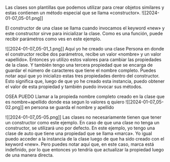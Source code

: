  Las clases son plantillas que podemos utilizar para crear objetos similares y estas contienen un método especial que se llama «constructor».
 ![[2024-01-07_05-01.png]]
 
  
  El constructor de una clase se llama cuando invocamos el keyword «new» y este constructor sirve para inicializar la clase. Como es una función, puede recibir parámetros como ves en este ejemplo. 

  ![[2024-01-07_05-01_1.png]]
  Aquí yo he creado una clase Persona en donde el constructor recibe dos parámetros, recibe un valor «nombre» y un valor «apellido». Entonces yo utilizo estos valores para cambiar las propiedades de la clase. Y también tengo una tercera propiedad que se encarga de guardar el número de caracteres que tiene el nombre completo. Puedes notar aquí que yo inicializo estas tres propiedades dentro del constructor. Esto significa que, luego de que yo he creado esta instancia, puedo obtener el valor de esta propiedad y también puedo invocar sus métodos. 
  
  
  OSEA PUEDO Llamar a la propieda nombre completo creado en la clase que es
  nombre+apellido donde esa segun lo valores q quiero
  ![[2024-01-07_05-02.png]]
  en persona se guarda el nombre y apellido
  

![[2024-01-07_05-05.png]] Las clases no necesariamente tienen que tener un constructor como este ejemplo. En caso de que una clase no tenga un constructor, se utilizará uno por defecto. En este ejemplo, yo tengo una clase de auto que tiene una propiedad que se llama «marca». Yo igual puedo acceder a la instancia de la clase luego de que ha sido creado con el keyword «new». Pero puedes notar aquí que, en este caso, marca está indefinido, por lo que entonces yo tendría que actualizar la propiedad luego de una manera directa. 


